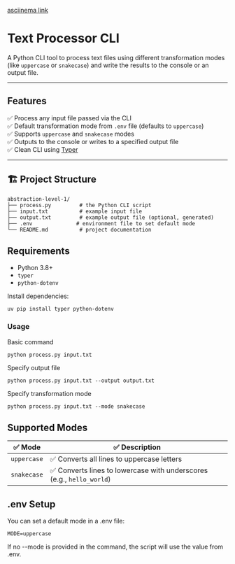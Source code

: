 [asciinema link](https://asciinema.org/a/ZKtfkasm0cV1XooiTWKOHboZ9)

# Text Processor CLI

A Python CLI tool to process text files using different transformation modes (like `uppercase` or `snakecase`) and write the results to the console or an output file.

---

##  Features

✅ Process any input file passed via the CLI  
✅ Default transformation mode from `.env` file (defaults to `uppercase`)  
✅ Supports `uppercase` and `snakecase` modes  
✅ Outputs to the console or writes to a specified output file  
✅ Clean CLI using [Typer](https://typer.tiangolo.com/)

---

## 🏗 Project Structure

```
abstraction-level-1/
├── process.py         # the Python CLI script
├── input.txt          # example input file
├── output.txt         # example output file (optional, generated)
├── .env              # environment file to set default mode
└── README.md          # project documentation
```


##  Requirements

- Python 3.8+
- `typer`
- `python-dotenv`

Install dependencies:

```
uv pip install typer python-dotenv
```


### Usage

Basic command
```
python process.py input.txt
```
Specify output file
```
python process.py input.txt --output output.txt
```
Specify transformation mode
```
python process.py input.txt --mode snakecase
```

##  Supported Modes

| ✅ Mode        | ✅ Description                                           |
|---------------|---------------------------------------------------------|
| `uppercase`   | ✅ Converts all lines to uppercase letters               |
| `snakecase`   | ✅ Converts lines to lowercase with underscores (e.g., `hello_world`) |


##  .env Setup
You can set a default mode in a .env file:
```
MODE=uppercase
```
If no --mode is provided in the command, the script will use the value from .env.

